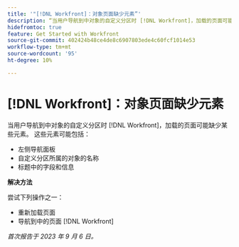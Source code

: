 ```yaml
---
title: '"[!DNL Workfront]：对象页面缺少元素”'
description: “当用户导航到中对象的自定义分区时 [!DNL Workfront]，加载的页面可能缺少某些元素。”
hidefromtoc: true
feature: Get Started with Workfront
source-git-commit: 402424b48ce4de8c6907803ede4c60fcf1014e53
workflow-type: tm+mt
source-wordcount: '95'
ht-degree: 10%

---
```



# [!DNL Workfront]：对象页面缺少元素

当用户导航到中对象的自定义分区时 [!DNL Workfront]，加载的页面可能缺少某些元素。 这些元素可能包括：

* 左侧导航面板
* 自定义分区所属的对象的名称
* 标题中的字段和信息

**解决方法**

尝试下列操作之一：

* 重新加载页面
* 导航到中的页面 [!DNL Workfront]

_首次报告于 2023 年 9 月 6 日。_

